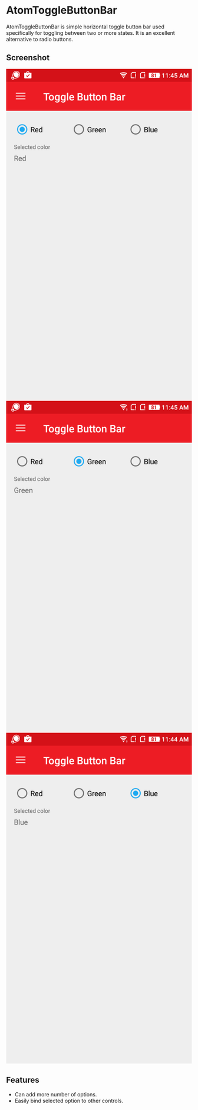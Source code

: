 ﻿# AtomToggleButtonBar
AtomToggleButtonBar is simple horizontal toggle button bar used specifically for toggling between two or more states. It is an excellent alternative to radio buttons.

## Screenshot
![Toggle-Button-1](Images/Toggle-Button-1.png)  ![Toggle-Button-2](Images/Toggle-Button-2.png)  ![Toggle-Button-3](Images/Toggle-Button-3.png)

## Features
 * Can add more number of options.
 * Easily bind selected option to other controls.